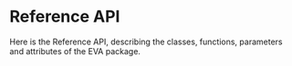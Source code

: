# Reference API

Here is the Reference API, describing the classes, functions, parameters and attributes of
the EVA package.
